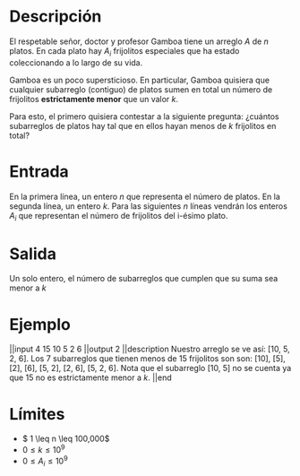 # Descripción

El respetable señor, doctor y profesor Gamboa tiene un arreglo $A$ de $n$ platos. En cada plato hay $A_i$ frijolitos especiales que ha estado coleccionando a lo largo de su vida.

Gamboa es un poco supersticioso. En particular, Gamboa quisiera que cualquier subarreglo (contiguo) de platos sumen en total un número de frijolitos **estrictamente menor** que un valor $k$.

Para esto, el primero quisiera contestar a la siguiente pregunta: ¿cuántos subarreglos de platos hay tal que en ellos hayan menos de $k$ frijolitos en total?

# Entrada

En la primera línea, un entero $n$ que representa el número de platos.
En la segunda línea, un entero $k$.
Para las siguientes $n$ líneas vendrán los enteros $A_i$ que representan el número de frijolitos del i-ésimo plato.

# Salida

Un solo entero, el número de subarreglos que cumplen que su suma sea menor a $k$

# Ejemplo

||input
4
15
10
5
2
6
||output
2
||description
Nuestro arreglo se ve así: [10, 5, 2, 6].
Los 7 subarreglos que tienen menos de 15 frijolitos son son: [10], [5], [2], [6], [5, 2], [2, 6], [5, 2, 6].
Nota que el subarreglo [10, 5] no se cuenta ya que 15 no es estrictamente menor a $k$.
||end

# Límites

* $ 1 \leq n \leq 100,000$
* $0 \leq k \leq 10^9$
* $0 \leq A_i \leq 10^9$